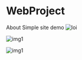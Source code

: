 # WebProject
About Simple site demo
![loi](https://user-images.githubusercontent.com/32732984/47776589-27b01f80-dd0c-11e8-8629-e0ecc5e6ab9c.jpeg)

![img1](https://user-images.githubusercontent.com/32732984/47776731-86759900-dd0c-11e8-9c7b-a64769846d86.jpg)
 
![img1](https://user-images.githubusercontent.com/32732984/47776731-86759900-dd0c-11e8-9c7b-a64769846d86.jpg)
